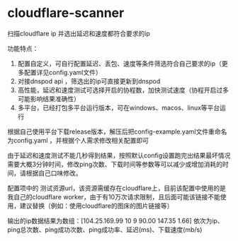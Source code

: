 # cloudflare-scanner
扫描cloudflare ip 并选出延迟和速度都符合要求的ip

功能特点：
   1.  配置自定义，可自行配置延迟、丢包、速度等条件筛选符合自己要求的ip（更多配置详见config.yaml文件）
   2.  对接dnspod api ，筛选出的ip可直接更新到dnspod
   3.  高性能，延迟和速度测试可选择开启的协程数，加快测试速度（协程开启过多可能影响结果准确性）
   4.  多平台，已经打包多平台运行版本，可在windows、macos、linux等平台运行

根据自己使用平台下载release版本，解压后把config-example.yaml文件重命名为config.yaml ，并根据个人需求修改相关配置即可

由于延迟和速度测试不能几秒得到结果，按照默认config设置跑完出结果最坏情况需要大概3分钟时间，修改ping次数、下载时间等参数等可以减少或增加消耗的时间，请根据自己口味修改。

配置项中的 测试资源url，该资源需缓存在cloudflare上，目前该配置中使用的是我自己的cloudflare worker，由于有10万次请求限制，且后面可能该链接不能使用，建议替换（例如：使用cloudflare的图床的图片链接等）

输出的ip数据结果为数组：[104.25.169.99 10 9 90.00 147.35 1.66] 依次为ip、ping总次数、ping成功次数、ping成功率、延迟(ms)、下载速度(mb/s)